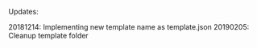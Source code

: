 Updates:

20181214: Implementing new template name as template.json
20190205: Cleanup template folder